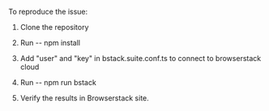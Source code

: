 To reproduce the issue:

1. Clone the repository

2. Run -- npm install

3. Add "user" and "key" in bstack.suite.conf.ts to connect to browserstack cloud

4. Run -- npm run bstack

5. Verify the results in Browserstack site.